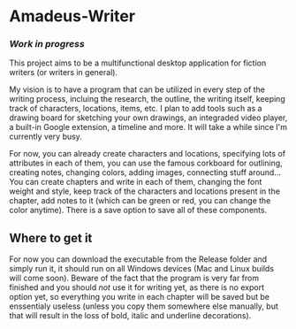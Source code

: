 # Amadeus-Writer
### *Work in progress*

  This project aims to be a multifunctional desktop application for fiction writers (or writers in general).
  
  My vision is to have a program that can be utilized in every step of the writing process, incluing the research, the outline, the writing itself, keeping track of characters, locations, items, etc. I plan to add tools such as a drawing board for sketching your own drawings, an integraded video player, a built-in Google extension, a timeline and more. It will take a while since I'm currently very busy.
  
  For now, you can already create characters and locations, specifying lots of attributes in each of them, you can use the famous corkboard for outlining, creating notes, changing colors, adding images, connecting stuff around... You can create chapters and write in each of them, changing the font weight and style, keep track of the characters and locations present in the chapter, add notes to it (which can be green or red, you can change the color anytime). There is a save option to save all of these components.
  
## Where to get it

  For now you can download the executable from the Release folder and simply run it, it should run on all Windows devices (Mac and Linux builds will come soon). Beware of the fact that the program is very far from finished and you should *not* use it for writing yet, as there is no export option yet, so everything you write in each chapter will be saved but be enssentialy useless (unless you copy them somewhere else manually, but that will result in the loss of bold, italic and underline decorations).
